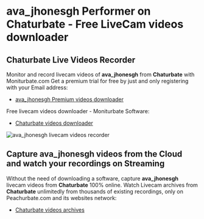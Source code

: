 # ava_jhonesgh Performer on Chaturbate - Free LiveCam videos downloader

## Chaturbate Live Videos Recorder

Monitor and record livecam videos of **ava_jhonesgh** from **Chaturbate** with Moniturbate.com
Get a premium trial for free by just and only registering with your Email address:
* [ava_jhonesgh Premium videos downloader](https://moniturbate.com/request-demo-licence-key.html)

Free livecam videos downloader - Moniturbate Software:
* [Chaturbate videos downloader](https://moniturbate.com/moniturbate-download-software.html)

![ava_jhonesgh livecam videos recorder](https://peachurnet.com/templates/moniturbate-software.png)


## Capture ava_jhonesgh videos from the Cloud and watch your recordings on Streaming

Without the need of downloading a software, capture **ava_jhonesgh** livecam videos from **Chaturbate** 100% online.
Watch Livecam archives from **Chaturbate** unlimitedly from thousands of existing recordings, only on Peachurbate.com and its websites network:
* [Chaturbate videos archives](https://peachurnet.com/)
